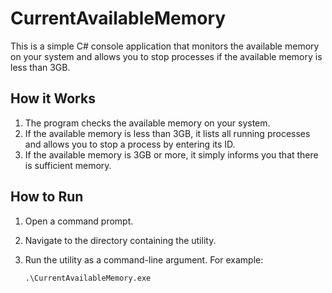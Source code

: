# CurrentAvailableMemory
This is a simple C# console application that monitors the available memory on your system and allows you to stop processes if the available memory is less than 3GB.

## How it Works

1. The program checks the available memory on your system.
2. If the available memory is less than 3GB, it lists all running processes and allows you to stop a process by entering its ID.
3. If the available memory is 3GB or more, it simply informs you that there is sufficient memory.

## How to Run

1. Open a command prompt.
2. Navigate to the directory containing the utility.
3. Run the utility as a command-line argument. For example:

    ```
    .\CurrentAvailableMemory.exe
    ```
